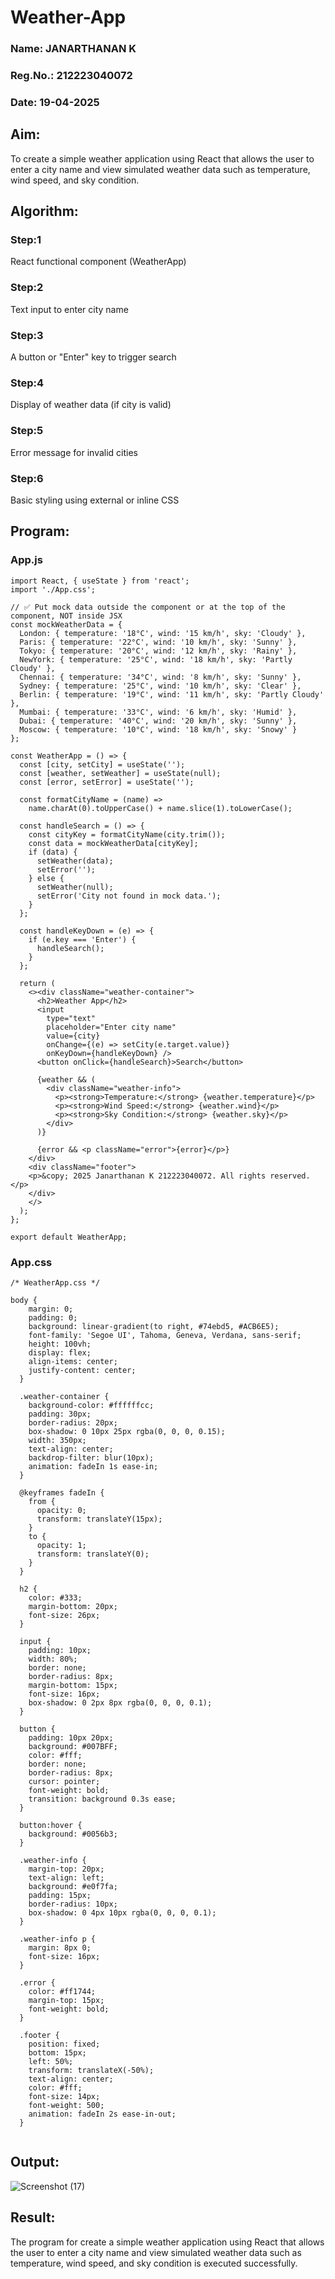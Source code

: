 # Weather-App

### Name: JANARTHANAN K
### Reg.No.: 212223040072
### Date: 19-04-2025

## Aim:
To create a simple weather application using React that allows the user to enter a city name and view simulated weather data such as temperature, wind speed, and sky condition.


## Algorithm:
### Step:1
React functional component (WeatherApp)
### Step:2
Text input to enter city name
### Step:3
A button or "Enter" key to trigger search
### Step:4
Display of weather data (if city is valid)
### Step:5
Error message for invalid cities
### Step:6
Basic styling using external or inline CSS


## Program:

### App.js
```
import React, { useState } from 'react';
import './App.css';

// ✅ Put mock data outside the component or at the top of the component, NOT inside JSX
const mockWeatherData = {
  London: { temperature: '18°C', wind: '15 km/h', sky: 'Cloudy' },
  Paris: { temperature: '22°C', wind: '10 km/h', sky: 'Sunny' },
  Tokyo: { temperature: '20°C', wind: '12 km/h', sky: 'Rainy' },
  NewYork: { temperature: '25°C', wind: '18 km/h', sky: 'Partly Cloudy' },
  Chennai: { temperature: '34°C', wind: '8 km/h', sky: 'Sunny' },
  Sydney: { temperature: '25°C', wind: '10 km/h', sky: 'Clear' },
  Berlin: { temperature: '19°C', wind: '11 km/h', sky: 'Partly Cloudy' },
  Mumbai: { temperature: '33°C', wind: '6 km/h', sky: 'Humid' },
  Dubai: { temperature: '40°C', wind: '20 km/h', sky: 'Sunny' },
  Moscow: { temperature: '10°C', wind: '18 km/h', sky: 'Snowy' }
};

const WeatherApp = () => {
  const [city, setCity] = useState('');
  const [weather, setWeather] = useState(null);
  const [error, setError] = useState('');

  const formatCityName = (name) =>
    name.charAt(0).toUpperCase() + name.slice(1).toLowerCase();

  const handleSearch = () => {
    const cityKey = formatCityName(city.trim());
    const data = mockWeatherData[cityKey];
    if (data) {
      setWeather(data);
      setError('');
    } else {
      setWeather(null);
      setError('City not found in mock data.');
    }
  };

  const handleKeyDown = (e) => {
    if (e.key === 'Enter') {
      handleSearch();
    }
  };

  return (
    <><div className="weather-container">
      <h2>Weather App</h2>
      <input
        type="text"
        placeholder="Enter city name"
        value={city}
        onChange={(e) => setCity(e.target.value)}
        onKeyDown={handleKeyDown} />
      <button onClick={handleSearch}>Search</button>

      {weather && (
        <div className="weather-info">
          <p><strong>Temperature:</strong> {weather.temperature}</p>
          <p><strong>Wind Speed:</strong> {weather.wind}</p>
          <p><strong>Sky Condition:</strong> {weather.sky}</p>
        </div>
      )}

      {error && <p className="error">{error}</p>}
    </div>
    <div className="footer">
    <p>&copy; 2025 Janarthanan K 212223040072. All rights reserved.</p>
    </div>
    </>
  );
};

export default WeatherApp;
```

### App.css

```
/* WeatherApp.css */

body {
    margin: 0;
    padding: 0;
    background: linear-gradient(to right, #74ebd5, #ACB6E5);
    font-family: 'Segoe UI', Tahoma, Geneva, Verdana, sans-serif;
    height: 100vh;
    display: flex;
    align-items: center;
    justify-content: center;
  }
  
  .weather-container {
    background-color: #ffffffcc;
    padding: 30px;
    border-radius: 20px;
    box-shadow: 0 10px 25px rgba(0, 0, 0, 0.15);
    width: 350px;
    text-align: center;
    backdrop-filter: blur(10px);
    animation: fadeIn 1s ease-in;
  }
  
  @keyframes fadeIn {
    from {
      opacity: 0;
      transform: translateY(15px);
    }
    to {
      opacity: 1;
      transform: translateY(0);
    }
  }
  
  h2 {
    color: #333;
    margin-bottom: 20px;
    font-size: 26px;
  }
  
  input {
    padding: 10px;
    width: 80%;
    border: none;
    border-radius: 8px;
    margin-bottom: 15px;
    font-size: 16px;
    box-shadow: 0 2px 8px rgba(0, 0, 0, 0.1);
  }
  
  button {
    padding: 10px 20px;
    background: #007BFF;
    color: #fff;
    border: none;
    border-radius: 8px;
    cursor: pointer;
    font-weight: bold;
    transition: background 0.3s ease;
  }
  
  button:hover {
    background: #0056b3;
  }
  
  .weather-info {
    margin-top: 20px;
    text-align: left;
    background: #e0f7fa;
    padding: 15px;
    border-radius: 10px;
    box-shadow: 0 4px 10px rgba(0, 0, 0, 0.1);
  }
  
  .weather-info p {
    margin: 8px 0;
    font-size: 16px;
  }
  
  .error {
    color: #ff1744;
    margin-top: 15px;
    font-weight: bold;
  }
  
  .footer {
    position: fixed;
    bottom: 15px;
    left: 50%;
    transform: translateX(-50%);
    text-align: center;
    color: #fff;
    font-size: 14px;
    font-weight: 500;
    animation: fadeIn 2s ease-in-out;
  }
  
```

## Output:
![Screenshot (17)](https://github.com/user-attachments/assets/0501b19f-5ef1-4eb7-80eb-0d86734609a1)


## Result:

The program for create a simple weather application using React that allows the user to enter a city name and view simulated weather data such as temperature, wind speed, and sky condition is executed successfully.
